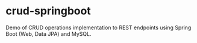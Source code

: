 # crud-springboot
Demo of CRUD operations implementation to REST endpoints using Spring Boot (Web, Data JPA) and MySQL.
